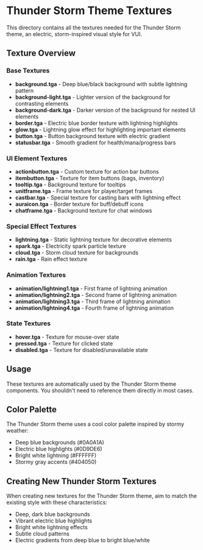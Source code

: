 # Thunder Storm Theme Textures

This directory contains all the textures needed for the Thunder Storm theme, an electric, storm-inspired visual style for VUI.

## Texture Overview

### Base Textures
- **background.tga** - Deep blue/black background with subtle lightning pattern
- **background-light.tga** - Lighter version of the background for contrasting elements
- **background-dark.tga** - Darker version of the background for nested UI elements
- **border.tga** - Electric blue border texture with lightning highlights
- **glow.tga** - Lightning glow effect for highlighting important elements
- **button.tga** - Button background texture with electric gradient
- **statusbar.tga** - Smooth gradient for health/mana/progress bars

### UI Element Textures
- **actionbutton.tga** - Custom texture for action bar buttons
- **itembutton.tga** - Texture for item buttons (bags, inventory)
- **tooltip.tga** - Background texture for tooltips
- **unitframe.tga** - Frame texture for player/target frames
- **castbar.tga** - Special texture for casting bars with lightning effect
- **auraicon.tga** - Border texture for buff/debuff icons
- **chatframe.tga** - Background texture for chat windows

### Special Effect Textures
- **lightning.tga** - Static lightning texture for decorative elements
- **spark.tga** - Electricity spark particle texture
- **cloud.tga** - Storm cloud texture for backgrounds
- **rain.tga** - Rain effect texture

### Animation Textures
- **animation/lightning1.tga** - First frame of lightning animation
- **animation/lightning2.tga** - Second frame of lightning animation
- **animation/lightning3.tga** - Third frame of lightning animation
- **animation/lightning4.tga** - Fourth frame of lightning animation

### State Textures
- **hover.tga** - Texture for mouse-over state
- **pressed.tga** - Texture for clicked state
- **disabled.tga** - Texture for disabled/unavailable state

## Usage
These textures are automatically used by the Thunder Storm theme components. You shouldn't need to reference them directly in most cases.

## Color Palette
The Thunder Storm theme uses a cool color palette inspired by stormy weather:

- Deep blue backgrounds (#0A0A1A)
- Electric blue highlights (#0D9DE6)
- Bright white lightning (#FFFFFF)
- Stormy gray accents (#404050)

## Creating New Thunder Storm Textures
When creating new textures for the Thunder Storm theme, aim to match the existing style with these characteristics:
- Deep, dark blue backgrounds
- Vibrant electric blue highlights
- Bright white lightning effects
- Subtle cloud patterns
- Electric gradients from deep blue to bright blue/white